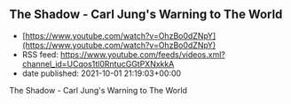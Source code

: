 ## The Shadow - Carl Jung's Warning to The World
 - [https://www.youtube.com/watch?v=OhzBo0dZNpY](https://www.youtube.com/watch?v=OhzBo0dZNpY)
 - RSS feed: https://www.youtube.com/feeds/videos.xml?channel_id=UCqos1tl0RntucGGtPXNxkkA
 - date published: 2021-10-01 21:19:03+00:00

The Shadow - Carl Jung's Warning to The World

